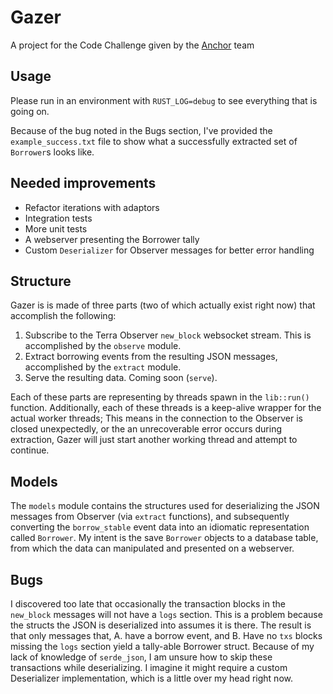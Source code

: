 # Gazer
A project for the Code Challenge given by the [Anchor](https://github.com/Anchor-Protocol) team

## Usage

Please run in an environment with `RUST_LOG=debug` to see everything that is going on.

Because of the bug noted in the Bugs section, I've provided the `example_success.txt` file to show what a successfully extracted set of `Borrower`s looks like.

## Needed improvements

- Refactor iterations with adaptors
- Integration tests
- More unit tests
- A webserver presenting the Borrower tally
- Custom `Deserializer` for Observer messages for better error handling

## Structure

Gazer is is made of three parts (two of which actually exist right now) that accomplish the following: 

1. Subscribe to the Terra Observer `new_block` websocket stream. This is accomplished by the `observe` module.
2. Extract borrowing events from the resulting JSON messages, accomplished by the `extract` module.
3. Serve the resulting data. Coming soon (`serve`).

Each of these parts are representing by threads spawn in the `lib::run()` function. Additionally, each of these threads is a keep-alive wrapper for the actual worker threads;
This means in the connection to the Observer is closed unexpectedly, or the an unrecoverable error occurs during extraction, Gazer will just start another working thread and
attempt to continue.

## Models

The `models` module contains the structures used for deserializing the JSON messages from Observer (via `extract` functions), and subsequently converting the `borrow_stable` event data into an idiomatic
representation called `Borrower`. My intent is the save `Borrower` objects to a database table, from which the data can manipulated and presented on a webserver.

## Bugs

I discovered too late that occasionally the transaction blocks in the `new_block` messages will not have a `logs` section. This is a problem because the structs the JSON is
deserialized into assumes it is there. The result is that only messages that, A. have a borrow event, and B. Have no `txs` blocks missing the `logs` section yield a 
tally-able Borrower struct. Because of my lack of knowledge of `serde_json`, I am unsure how to skip these transactions while deserializing. I imagine it might require a custom
Deserializer implementation, which is a little over my head right now.